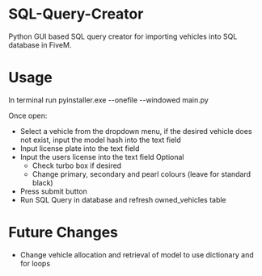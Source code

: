 # SQL-Query-Creator
Python GUI based SQL query creator for importing vehicles into SQL database in FiveM. 

# Usage
In terminal run pyinstaller.exe --onefile --windowed main.py

Once open:
- Select a vehicle from the dropdown menu, if the desired vehicle does not exist, input the model hash into the text field
- Input license plate into the text field
- Input the users license into the text field
   Optional
   - Check turbo box if desired
   - Change primary, secondary and pearl colours (leave for standard black)
- Press submit button
- Run SQL Query in database and refresh owned_vehicles table
 
# Future Changes
- Change vehicle allocation and retrieval of model to use dictionary and for loops
